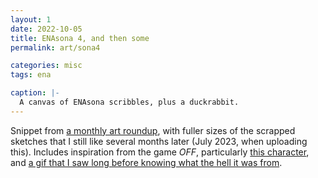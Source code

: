 ```yaml
---
layout: 1
date: 2022-10-05
title: ENAsona 4, and then some
permalink: art/sona4

categories: misc
tags: ena

caption: |-
  A canvas of ENAsona scribbles, plus a duckrabbit.
---
```

Snippet from [a monthly art roundup](https://www.deviantart.com/a-flyleaf/art/roundup-10-2022-gray-gray-everywhere-941712138), with fuller sizes of the scrapped sketches that I still like several months later (July 2023, when uploading this). Includes inspiration from the game <i style="text-transform:uppercase;">Off</i>, particularly [this character](https://off.fandom.com/wiki/Japhet), and [a gif that I saw long before knowing what the hell it was from](https://knowyourmeme.com/memes/subcultures/homestuck#wh4t-now).